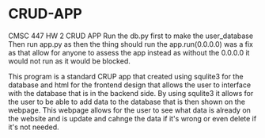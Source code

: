# CRUD-APP
CMSC 447 HW 2 CRUD APP
Run the db.py first to make the user_database 
Then run app.py as then the thing should run
the app.run(0.0.0.0) was a fix as that allow for anyone to assess the app instead as without the 0.0.0.0 it would not run as it would be blocked.

This program is a standard CRUP app that created using squlite3 for the database and html for the frontend design that allows the user to interface with the database that is in the backend side.
By using squlite3 it allows for the user to be able to add data to the database that is then shown on the webpage.
This webpage allows for the user to see what data is already on the website and is update and cahnge the data if it's wrong or even delete if it's not needed.
